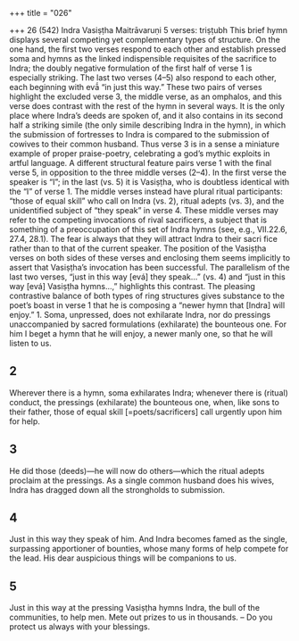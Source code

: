 +++
title = "026"

+++
26 (542) Indra
Vasiṣṭha Maitrāvaruṇi
5 verses: triṣṭubh
This brief hymn displays several competing yet complementary types of structure.  On the one hand, the first two verses respond to each other and establish pressed  soma and hymns as the linked indispensible requisites of the sacrifice to Indra; the  doubly negative formulation of the first half of verse 1 is especially striking. The  last two verses (4–5) also respond to each other, each beginning with evā́ “in just  this way.” These two pairs of verses highlight the excluded verse 3, the middle verse,  as an omphalos, and this verse does contrast with the rest of the hymn in several  ways. It is the only place where Indra’s deeds are spoken of, and it also contains  in its second half a striking simile (the only simile describing Indra in the hymn),  in which the submission of fortresses to Indra is compared to the submission of  cowives to their common husband. Thus verse 3 is in a sense a miniature example of  proper praise-poetry, celebrating a god’s mythic exploits in artful language.
A different structural feature pairs verse 1 with the final verse 5, in opposition  to the three middle verses (2–4). In the first verse the speaker is “I”; in the last (vs.  5) it is Vasiṣṭha, who is doubtless identical with the “I” of verse 1. The middle verses  instead have plural ritual participants:  “those of equal skill” who call on Indra  (vs. 2), ritual adepts (vs. 3), and the unidentified subject of “they speak” in verse  4. These middle verses may refer to the competing invocations of rival sacrificers,  a subject that is something of a preoccupation of this set of Indra hymns (see, e.g.,  VII.22.6, 27.4, 28.1). The fear is always that they will attract Indra to their sacri fice rather than to that of the current speaker. The position of the Vasiṣṭha verses  on both sides of these verses and enclosing them seems implicitly to assert that  Vasiṣṭha’s invocation has been successful. The parallelism of the last two verses,  “just in this way [evá] they speak...” (vs. 4) and “just in this way [evá] Vasiṣṭha  hymns...,” highlights this contrast.
The pleasing contrastive balance of both types of ring structures gives substance  to the poet’s boast in verse 1 that he is composing a “newer hymn that [Indra] will  enjoy.” 1. Soma, unpressed, does not exhilarate Indra, nor do pressings
unaccompanied by sacred formulations (exhilarate) the
bounteous one.
For him I beget a hymn that he will enjoy, a newer manly one, so that he  will listen to us.
## 2
Wherever there is a hymn, soma exhilarates Indra; whenever there is  (ritual) conduct, the pressings (exhilarate) the bounteous one,
when, like sons to their father, those of equal skill [=poets/sacrificers]  call urgently upon him for help.
## 3
He did those (deeds)—he will now do others—which the ritual adepts  proclaim at the pressings.
As a single common husband does his wives, Indra has dragged down all  the strongholds to submission.
## 4
Just in this way they speak of him. And Indra becomes famed as the  single, surpassing apportioner of bounties,
whose many forms of help compete for the lead. His dear auspicious  things will be companions to us.
## 5
Just in this way at the pressing Vasiṣṭha hymns Indra, the bull of the  communities, to help men.
Mete out prizes to us in thousands. – Do you protect us always with your  blessings.